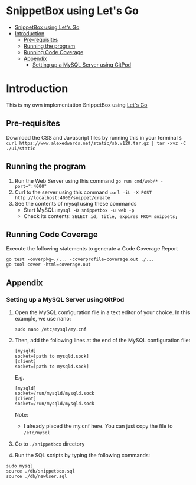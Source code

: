 # SnippetBox using Let's Go
- [SnippetBox using Let's Go](#snippetbox-using-lets-go)
- [Introduction](#introduction)
  - [Pre-requisites](#pre-requisites)
  - [Running the program](#running-the-program)
  - [Running Code Coverage](#running-code-coverage)
  - [Appendix](#appendix)
    - [Setting up a MySQL Server using GitPod](#setting-up-a-mysql-server-using-gitpod)

# Introduction

This is my own implementation SnippetBox using [Let's Go](https://lets-go.alexedwards.net)

## Pre-requisites

Download the CSS and Javascript files by running this in your terminal `$ curl https://www.alexedwards.net/static/sb.v120.tar.gz | tar -xvz -C ./ui/static`

## Running the program
1. Run the Web Server using this command `go run cmd/web/* -port=":4000"`
2. Curl to the server using this command `curl -iL -X POST http://localhost:4000/snippet/create`
3. See the contents of mysql using these commands
    - Start MySQL: `mysql -D snippetbox -u web -p `
    - Check its contents: `SELECT id, title, expires FROM snippets;`

## Running Code Coverage
Execute the following statements to generate a Code Coverage Report
```
go test -coverpkg=./... -coverprofile=coverage.out ./...
go tool cover -html=coverage.out
```

## Appendix

### Setting up a MySQL Server using GitPod
1. Open the MySQL configuration file in a text editor of your choice. In this example, we use nano:
    ```
    sudo nano /etc/mysql/my.cnf
    ```
2. Then, add the following lines at the end of the MySQL configuration file:
    ```
    [mysqld]
    socket=[path to mysqld.sock]
    [client]
    socket=[path to mysqld.sock]
    ```

    E.g.
    ```
    [mysqld]
    socket=/run/mysqld/mysqld.sock
    [client]
    socket=/run/mysqld/mysqld.sock
    ```

    Note:
    * I already placed the my.cnf here. You can just copy the file to `/etc/mysql`

3. Go to `./snippetbox` directory
4. Run the SQL scripts by typing the following commands:
  ```
  sudo mysql
  source ./db/snippetbox.sql
  source ./db/newUser.sql
  ```